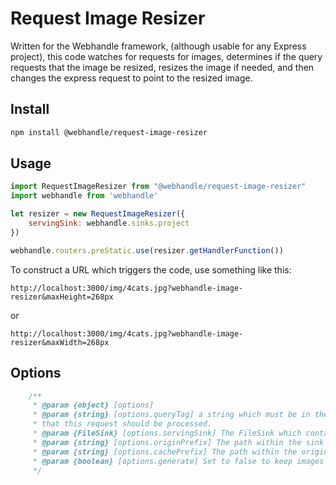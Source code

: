 # Request Image Resizer

Written for the Webhandle framework, (although usable for any Express project),
this code watches for requests for images, determines if the
query requests that the image be resized, resizes the image if needed, and then
changes the express request to point to the resized image.


## Install

```bash
npm install @webhandle/request-image-resizer
```

## Usage

```js
import RequestImageResizer from "@webhandle/request-image-resizer"
import webhandle from 'webhandle'

let resizer = new RequestImageResizer({
	servingSink: webhandle.sinks.project
})

webhandle.routers.preStatic.use(resizer.getHandlerFunction())
```

To construct a URL which triggers the code, use something like this:

```URL
http://localhost:3000/img/4cats.jpg?webhandle-image-resizer&maxHeight=268px
```

or

```URL
http://localhost:3000/img/4cats.jpg?webhandle-image-resizer&maxWidth=268px
```

## Options

```js
	/**
	 * @param {object} [options] 
	 * @param {string} [options.queryTag] a string which must be in the query string of the URL to indicate that
	 * that this request should be processed.
	 * @param {FileSink} [options.servingSink] The FileSink which contains the images to be served/resized
	 * @param {string} [options.originPrefix] The path within the sink which is the root of the file servering tree ("public")
	 * @param {string} [options.cachePrefix] The path within the originPrefix directory where the resized images are put ("img-cache")
	 * @param {boolean} [options.generate] Set to false to keep images from being generated
	 */
```